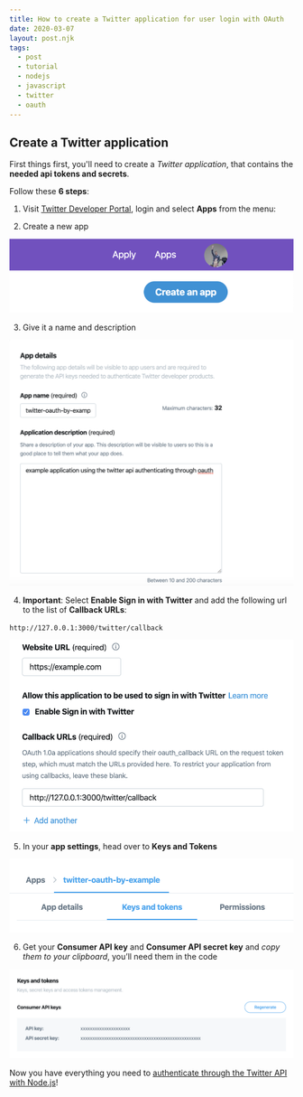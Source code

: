 ```yaml
---
title: How to create a Twitter application for user login with OAuth
date: 2020-03-07
layout: post.njk
tags:
  - post
  - tutorial
  - nodejs
  - javascript
  - twitter
  - oauth
---
```


## Create a Twitter application

First things first, you'll need to create a *Twitter application*, that contains the **needed api tokens and secrets**.

Follow these **6 steps**:

1. Visit [Twitter Developer Portal](https://developer.twitter.com/), login and select **Apps** from the menu:


2. Create a new app

![](/assets/images/posts/twitter-oauth/1-create-an-app.png)

3. Give it a name and description

![](/assets/images/posts/twitter-oauth/app-name.png)

4. **Important**: Select **Enable Sign in with Twitter** and add the following url to the list of **Callback URLs**:

`http://127.0.0.1:3000/twitter/callback`

![](/assets/images/posts/twitter-oauth/app-callback.png)

5. In your **app settings**,  head over to **Keys and Tokens**

![](/assets/images/posts/twitter-oauth/2-keys-and-tokens.png)

6. Get your **Consumer API key** and **Consumer API secret key** and *copy them to your clipboard*, you’ll need them in the code

![](/assets/images/posts/twitter-oauth/keys.png)

Now you have everything you need to [authenticate through the Twitter API with Node.js](/posts/2020-03-05-Twitter-OAuth-Login-by-example-with-Node.js/)!